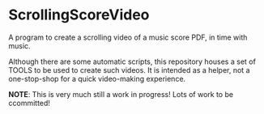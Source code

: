 # ScrollingScoreVideo

A program to create a scrolling video of a music score PDF, in time with music.

Although there are some automatic scripts, this repository houses a set of TOOLS to be used to create such videos. It is intended as a helper, not a one-stop-shop for a quick video-making experience.

**NOTE**: This is very much still a work in progress! Lots of work to be ccommitted!